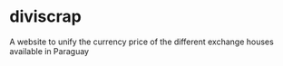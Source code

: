 # diviscrap
A website to unify the currency price of the different exchange houses available in Paraguay

